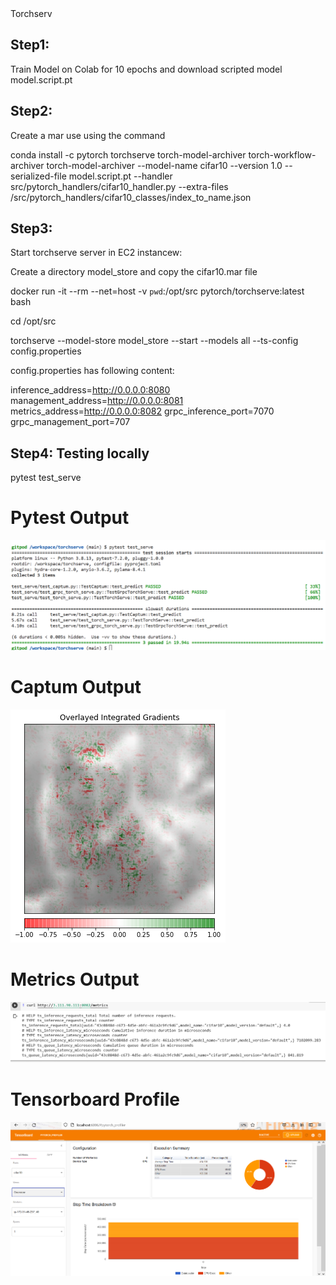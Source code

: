 <div>
Torchserv

## Step1:
Train Model on Colab for 10 epochs and download scripted model model.script.pt 

## Step2:
Create a mar use using the command

conda install -c pytorch torchserve torch-model-archiver torch-workflow-archiver
torch-model-archiver --model-name cifar10 --version 1.0 --serialized-file model.script.pt --handler src/pytorch_handlers/cifar10_handler.py --extra-files  /src/pytorch_handlers/cifar10_classes/index_to_name.json

## Step3:
Start torchserve server in EC2 instancew:

Create a directory model_store and copy the cifar10.mar file 

docker run -it --rm --net=host -v `pwd`:/opt/src pytorch/torchserve:latest bash

cd /opt/src

torchserve --model-store model_store --start --models all --ts-config config.properties

config.properties has following content:

inference_address=http://0.0.0.0:8080
management_address=http://0.0.0.0:8081
metrics_address=http://0.0.0.0:8082
grpc_inference_port=7070
grpc_management_port=707

## Step4: Testing locally
  
  pytest test_serve

# Pytest Output


![pytest ouptut](pytest_output.png)

  
 # Captum Output


![captum ouptut](captum_image.png)

  # Metrics Output


![metrics ouptut](metrics_output.png)


# Tensorboard Profile


![TensorBoard Profile](tensor_board_profile.png)
